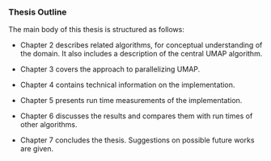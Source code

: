### Thesis Outline
The main body of this thesis is structured as follows:

* Chapter 2 describes related algorithms, for conceptual understanding of the domain. It also includes a description of the central UMAP algorithm.

* Chapter 3 covers the approach to parallelizing UMAP.

* Chapter 4 contains technical information on the implementation.

* Chapter 5 presents run time measurements of the implementation.

* Chapter 6 discusses the results and compares them with run times of other algorithms.

* Chapter 7 concludes the thesis. Suggestions on possible future works are given.
